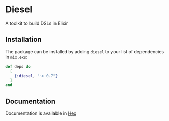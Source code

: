 # Diesel

A toolkit to build DSLs in Elixir

## Installation

The package can be installed by adding `diesel` to your list of dependencies in `mix.exs`:

```elixir
def deps do
  [
    {:diesel, "~> 0.7"}
  ]
end
```

## Documentation

Documentation is available in [Hex](https://hexdocs.pm/diesel)

